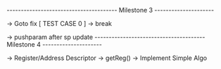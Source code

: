 --------------------------------------- Milestone 3 ---------------------

<!-- -> Final -->
<!-- -> Type casting fix ( boolean ) -->
<!-- -> Local Variable Scope Redeclaration -->
<!-- -> PushParam and PopParams -->
<!-- -> 3AC Offset -->
<!-- -> Stack Pointer Manipulation -->
<!-- -> No heap, only stack -->
<!-- -> Return Address -->
-> Goto fix [ TEST CASE 0 ]
-> break
<!-- -> Constructor type checking -->
<!-- -> continue -->
-> pushparam after sp update
--------------------------------------- Milestone 4 ---------------------

-> Register/Address Descriptor
-> getReg()
-> Implement Simple Algo